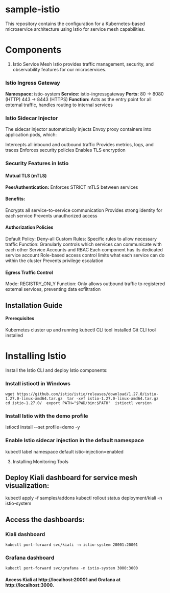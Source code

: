 # sample-istio
This repository contains the configuration for a Kubernetes-based microservice architecture using Istio for service mesh capabilities.

# Components
1. Istio Service Mesh
Istio provides traffic management, security, and observability features for our microservices.

### Istio Ingress Gateway
**Namespace:** istio-system  **Service:** istio-ingressgateway  **Ports:**
80 → 8080 (HTTP)
443 → 8443 (HTTPS)  **Function:** Acts as the entry point for all external traffic, handles routing to internal services

### Istio Sidecar Injector
The sidecar injector automatically injects Envoy proxy containers into application pods, which:

Intercepts all inbound and outbound traffic  Provides metrics, logs, and traces  Enforces security policies  Enables TLS encryption

### Security Features in Istio
#### Mutual TLS (mTLS)
**PeerAuthentication:** Enforces STRICT mTLS between services
#### Benefits:
Encrypts all service-to-service communication  Provides strong identity for each service  Prevents unauthorized access 
#### Authorization Policies
Default Policy: Deny-all  Custom Rules: Specific rules to allow necessary traffic  Function: Granularly controls which services can communicate with each other  Service Accounts and RBAC  Each component has its dedicated service account  Role-based access control limits what each service can do within the cluster  Prevents privilege escalation
#### Egress Traffic Control
Mode: REGISTRY_ONLY  Function: Only allows outbound traffic to registered external services, preventing data exfiltration

## Installation Guide
#### Prerequisites
Kubernetes cluster up and running  kubectl CLI tool installed  Git CLI tool installed

# Installing Istio
Install the Istio CLI and deploy Istio components:

### Install istioctl in Windows
` wget https://github.com/istio/istio/releases/download/1.27.0/istio-1.27.0-linux-amd64.tar.gz  tar -xvf istio-1.27.0-linux-amd64.tar.gz  cd istio-1.27.0/  export PATH="$PWD/bin:$PATH"  istioctl version `

### Install Istio with the demo profile
istioctl install --set profile=demo -y

### Enable Istio sidecar injection in the default namespace
kubectl label namespace default istio-injection=enabled

3. Installing Monitoring Tools

## Deploy Kiali dashboard for service mesh visualization:

kubectl apply -f samples/addons
kubectl rollout status deployment/kiali -n istio-system


## Access the dashboards:

### Kiali dashboard
`kubectl port-forward svc/kiali -n istio-system 20001:20001`

### Grafana dashboard
`kubectl port-forward svc/grafana -n istio-system 3000:3000`

#### Access Kiali at http://localhost:20001 and Grafana at http://localhost:3000.
